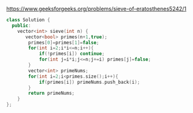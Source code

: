 https://www.geeksforgeeks.org/problems/sieve-of-eratosthenes5242/1

```cpp
class Solution {
  public:
    vector<int> sieve(int n) {
       vector<bool> primes(n+1,true);
        primes[0]=primes[1]=false;
        for(int i=2;i*i<=n;i++){
            if(!primes[i]) continue;
            for(int j=i*i;j<=n;j+=i) primes[j]=false;
        }
        vector<int> primeNums;
        for(int i=2;i<primes.size();i++){
            if(primes[i]) primeNums.push_back(i);
        }
        return primeNums;
    }
};
```
